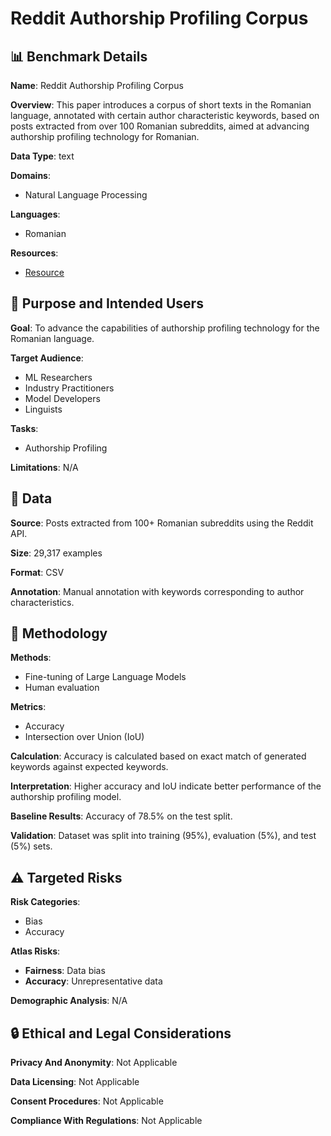 # Reddit Authorship Profiling Corpus

## 📊 Benchmark Details

**Name**: Reddit Authorship Profiling Corpus

**Overview**: This paper introduces a corpus of short texts in the Romanian language, annotated with certain author characteristic keywords, based on posts extracted from over 100 Romanian subreddits, aimed at advancing authorship profiling technology for Romanian.

**Data Type**: text

**Domains**:
- Natural Language Processing

**Languages**:
- Romanian

**Resources**:
- [Resource](https://huggingface.co/roship-profiling)

## 🎯 Purpose and Intended Users

**Goal**: To advance the capabilities of authorship profiling technology for the Romanian language.

**Target Audience**:
- ML Researchers
- Industry Practitioners
- Model Developers
- Linguists

**Tasks**:
- Authorship Profiling

**Limitations**: N/A

## 💾 Data

**Source**: Posts extracted from 100+ Romanian subreddits using the Reddit API.

**Size**: 29,317 examples

**Format**: CSV

**Annotation**: Manual annotation with keywords corresponding to author characteristics.

## 🔬 Methodology

**Methods**:
- Fine-tuning of Large Language Models
- Human evaluation

**Metrics**:
- Accuracy
- Intersection over Union (IoU)

**Calculation**: Accuracy is calculated based on exact match of generated keywords against expected keywords.

**Interpretation**: Higher accuracy and IoU indicate better performance of the authorship profiling model.

**Baseline Results**: Accuracy of 78.5% on the test split.

**Validation**: Dataset was split into training (95%), evaluation (5%), and test (5%) sets.

## ⚠️ Targeted Risks

**Risk Categories**:
- Bias
- Accuracy

**Atlas Risks**:
- **Fairness**: Data bias
- **Accuracy**: Unrepresentative data

**Demographic Analysis**: N/A

## 🔒 Ethical and Legal Considerations

**Privacy And Anonymity**: Not Applicable

**Data Licensing**: Not Applicable

**Consent Procedures**: Not Applicable

**Compliance With Regulations**: Not Applicable
